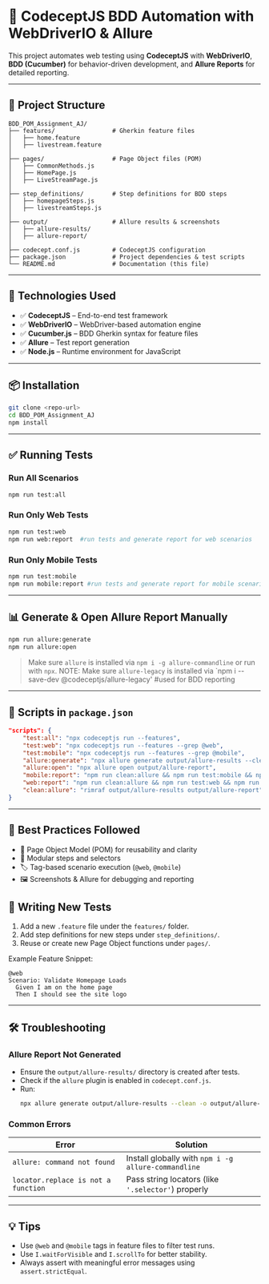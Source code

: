 # 🧪 CodeceptJS BDD Automation with WebDriverIO & Allure

This project automates web testing using **CodeceptJS** with **WebDriverIO**, **BDD (Cucumber)** for behavior-driven development, and **Allure Reports** for detailed reporting.

---

## 📁 Project Structure

```
BDD_POM_Assignment_AJ/
├── features/                # Gherkin feature files
│   ├── home.feature
│   ├── livestream.feature
│
├── pages/                   # Page Object files (POM)
│   ├── CommonMethods.js
│   ├── HomePage.js
│   ├── LiveStreamPage.js
│
├── step_definitions/        # Step definitions for BDD steps
│   ├── homepageSteps.js
│   ├── livestreamSteps.js
│
├── output/                  # Allure results & screenshots
│   ├── allure-results/
│   ├── allure-report/
│
├── codecept.conf.js         # CodeceptJS configuration
├── package.json             # Project dependencies & test scripts
└── README.md                # Documentation (this file)
```

---

## 🚀 Technologies Used

- ✅ **CodeceptJS** – End-to-end test framework
- ✅ **WebDriverIO** – WebDriver-based automation engine
- ✅ **Cucumber.js** – BDD Gherkin syntax for feature files
- ✅ **Allure** – Test report generation
- ✅ **Node.js** – Runtime environment for JavaScript

---

## 📦 Installation

```bash
git clone <repo-url>
cd BDD_POM_Assignment_AJ
npm install
```

---

## ✅ Running Tests

### Run All Scenarios
```bash
npm run test:all
```

### Run Only Web Tests
```bash
npm run test:web
npm run web:report  #run tests and generate report for web scenarios
```

### Run Only Mobile Tests
```bash
npm run test:mobile
npm run mobile:report #run tests and generate report for mobile scenarios
```

---

## 📊 Generate & Open Allure Report Manually

```bash
npm run allure:generate 
npm run allure:open
```

> Make sure `allure` is installed via `npm i -g allure-commandline` or run with `npx`.
NOTE: Make sure `allure-legacy` is installed via `npm i --save-dev @codeceptjs/allure-legacy'   #used for BDD reporting 


---

## 🧪 Scripts in `package.json`

```json
"scripts": {
    "test:all": "npx codeceptjs run --features",
    "test:web": "npx codeceptjs run --features --grep @web",
    "test:mobile": "npx codeceptjs run --features --grep @mobile",
    "allure:generate": "npx allure generate output/allure-results --clean -o output/allure-report",
    "allure:open": "npx allure open output/allure-report",
    "mobile:report": "npm run clean:allure && npm run test:mobile && npm run allure:generate && npm run allure:open",
    "web:report": "npm run clean:allure && npm run test:web && npm run allure:generate && npm run allure:open",
    "clean:allure": "rimraf output/allure-results output/allure-report"
}
```

---

## 🧠 Best Practices Followed

- 🔄 Page Object Model (POM) for reusability and clarity
- 🧱 Modular steps and selectors
- 🏷️ Tag-based scenario execution (`@web`, `@mobile`)
- 🖼️ Screenshots & Allure for debugging and reporting

## 🧪 Writing New Tests

1. Add a new `.feature` file under the `features/` folder.
2. Add step definitions for new steps under `step_definitions/`.
3. Reuse or create new Page Object functions under `pages/`.

Example Feature Snippet:
```gherkin
@web
Scenario: Validate Homepage Loads
  Given I am on the home page
  Then I should see the site logo
```

---

## 🛠️ Troubleshooting

### Allure Report Not Generated

- Ensure the `output/allure-results/` directory is created after tests.
- Check if the `allure` plugin is enabled in `codecept.conf.js`.
- Run:
  ```bash
  npx allure generate output/allure-results --clean -o output/allure-report
  ```

### Common Errors

| Error                                  | Solution                                                |
|----------------------------------------|---------------------------------------------------------|
| `allure: command not found`            | Install globally with `npm i -g allure-commandline`     |
| `locator.replace is not a function`    | Pass string locators (like `'.selector'`) properly      |

---

## 💡 Tips

- Use `@web` and `@mobile` tags in feature files to filter test runs.
- Use `I.waitForVisible` and `I.scrollTo` for better stability.
- Always assert with meaningful error messages using `assert.strictEqual`.


